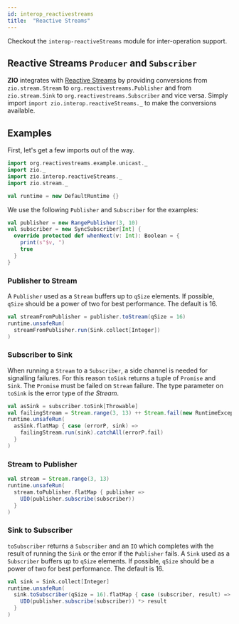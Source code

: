 ```yaml
---
id: interop_reactivestreams
title:  "Reactive Streams"
---
```


Checkout the `interop-reactiveStreams` module for inter-operation support.

## Reactive Streams `Producer` and `Subscriber`

**ZIO** integrates with [Reactive Streams](http://reactivestreams.org) by providing conversions from `zio.stream.Stream` to `org.reactivestreams.Publisher`
and from `zio.stream.Sink` to `org.reactivestreams.Subscriber` and vice versa. Simply import `import zio.interop.reactiveStreams._` to make the 
conversions available.

## Examples

First, let's get a few imports out of the way.

```scala mdoc:silent
import org.reactivestreams.example.unicast._
import zio._
import zio.interop.reactiveStreams._
import zio.stream._

val runtime = new DefaultRuntime {}
```

We use the following `Publisher` and `Subscriber` for the examples: 

```scala mdoc
val publisher = new RangePublisher(3, 10)
val subscriber = new SyncSubscriber[Int] {
  override protected def whenNext(v: Int): Boolean = {
    print(s"$v, ")
    true
  }
}
```

### Publisher to Stream

A `Publisher` used as a `Stream` buffers up to `qSize` elements. If possible, `qSize` should be
a power of two for best performance. The default is 16.

```scala mdoc
val streamFromPublisher = publisher.toStream(qSize = 16)
runtime.unsafeRun(
  streamFromPublisher.run(Sink.collect[Integer])
)
```

### Subscriber to Sink

When running a `Stream` to a `Subscriber`, a side channel is needed for signalling failures.
For this reason `toSink` returns a tuple of `Promise` and `Sink`. The `Promise` must be failed
on `Stream` failure. The type parameter on `toSink` is the error type of *the Stream*. 

```scala mdoc
val asSink = subscriber.toSink[Throwable]
val failingStream = Stream.range(3, 13) ++ Stream.fail(new RuntimeException("boom!"))
runtime.unsafeRun(
  asSink.flatMap { case (errorP, sink) =>
    failingStream.run(sink).catchAll(errorP.fail)
  }
)
```

### Stream to Publisher

```scala mdoc
val stream = Stream.range(3, 13)
runtime.unsafeRun(
  stream.toPublisher.flatMap { publisher =>
    UIO(publisher.subscribe(subscriber))
  }
)
```

### Sink to Subscriber

`toSubscriber` returns a `Subscriber` and an `IO` which completes with the result of running the 
`Sink` or the error if the `Publisher` fails.
A `Sink` used as a `Subscriber` buffers up to `qSize` elements. If possible, `qSize` should be
a power of two for best performance. The default is 16.

```scala mdoc
val sink = Sink.collect[Integer]
runtime.unsafeRun(
  sink.toSubscriber(qSize = 16).flatMap { case (subscriber, result) => 
    UIO(publisher.subscribe(subscriber)) *> result
  }
)
```
